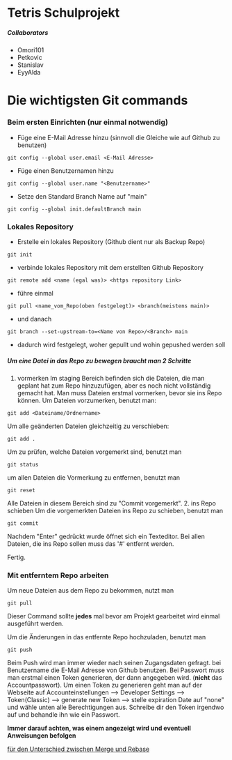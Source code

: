 # Tetris Schulprojekt
##### Collaborators
- Omori101
- Petkovic
- Stanislav
- EyyAlda


# Die wichtigsten Git commands

### Beim ersten Einrichten (nur einmal notwendig)

- Füge eine E-Mail Adresse hinzu (sinnvoll die Gleiche wie auf Github zu benutzen)
```shell
git config --global user.email <E-Mail Adresse>
```
- Füge einen Benutzernamen hinzu
```shell
git config --global user.name "<Benutzername>"
```
- Setze den Standard Branch Name auf "main"
```shell
git config --global init.defaultBranch main
```


### Lokales Repository

- Erstelle ein lokales Repository (Github dient nur als Backup Repo)
```shell
git init
```

- verbinde lokales Repository mit dem erstellten Github Repository
```shell
git remote add <name (egal was)> <https repository Link>
```
- führe einmal 
```
git pull <name_vom_Repo(oben festgelegt)> <branch(meistens main)>
```
- und danach
```
git branch --set-upstream-to=<Name von Repo>/<Branch> main
```
- dadurch wird festgelegt, woher gepullt und wohin gepushed werden soll

##### Um eine Datei in das Repo zu bewegen braucht man 2 Schritte
1. vormerken
Im staging Bereich befinden sich die Dateien, die man geplant hat zum Repo hinzuzufügen, aber es noch nicht vollständig gemacht hat.
Man muss Dateien erstmal vormerken, bevor sie ins Repo können.
Um Dateien vorzumerken, benutzt man:
```shell
git add <Dateiname/Ordnername>
```
Um alle geänderten Dateien gleichzeitig zu verschieben:
```shell
git add .
```
Um zu prüfen, welche Dateien vorgemerkt sind, benutzt man
```shell
git status
```
um allen Dateien die Vormerkung zu entfernen, benutzt man
```shell
git reset
```
Alle Dateien in diesem Bereich sind zu "Commit vorgemerkt".
2. ins Repo schieben
Um die vorgemerkten Dateien ins Repo zu schieben, benutzt man
```shell
git commit
```
Nachdem "Enter" gedrückt wurde öffnet sich ein Texteditor.
Bei allen Dateien, die ins Repo sollen muss das '#' entfernt werden.
	
Fertig.

### Mit entferntem Repo arbeiten
Um neue Dateien aus dem Repo zu bekommen, nutzt man
```shell
git pull
```
Dieser Command sollte **jedes** mal bevor am Projekt gearbeitet wird einmal ausgeführt werden.

Um die Änderungen in das entfernte Repo hochzuladen, benutzt man
```shell
git push
```
Beim Push wird man immer wieder nach seinen Zugangsdaten gefragt.
bei Benutzername die E-Mail Adresse von Github benutzen.
Bei Passwort muss man erstmal einen Token generieren, der dann angegeben wird. (**nicht** das Accountpasswort). Um einen Token zu generieren geht man auf der Webseite auf 
Accounteinstellungen --> Developer Settings --> Token(Classic) --> generate new Token --> stelle expiration Date auf "none" und wähle unten alle Berechtigungen aus.
Schreibe dir den Token irgendwo auf und behandle ihn wie ein Passwort.

**Immer darauf achten, was einem angezeigt wird und eventuell Anweisungen befolgen**

[für den Unterschied zwischen Merge und Rebase](https://youtu.be/zOnwgxiC0OA?si=eBJiTjI8ZlqYVQQ)
